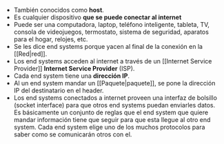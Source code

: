 - También conocidos como **host**.
- Es cualquier dispositivo **que se puede conectar al internet**
- Puede ser una computadora, laptop, teléfono inteligente, tableta, TV, consola de videojuegos, termostato, sistema de seguridad, aparatos para el hogar, relojes, etc.
- Se les dice end systems porque yacen al final de la conexión en la [[Red|red]].
- Los end systems acceden al internet a través de un [[Internet Service Provider]] **Internet Service Provider** (ISP).
- Cada end system tiene una **dirección IP**.
- Al un end system mandar un [[Paquete|paquete]], se pone la dirección IP del destinatario en el header.
- Los end systems conectados a internet proveen una interfaz de bolsillo (socket interface) para que otros end systems puedan enviarles datos. Es básicamente un conjunto de reglas que el end system que quiere mandar información tiene que seguir para que esta llegue al otro end system. Cada end system elige uno de los muchos protocolos para saber como se comunicarán otros con el.